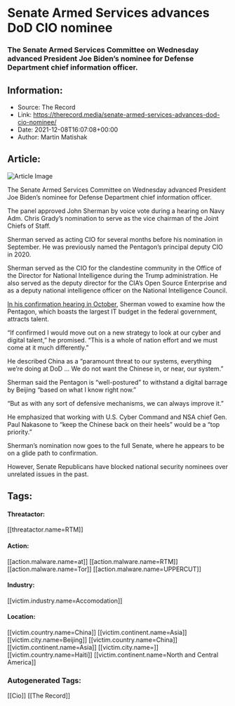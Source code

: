 # Senate Armed Services advances DoD CIO nominee
### The Senate Armed Services Committee on Wednesday advanced President Joe Biden’s nominee for Defense Department chief information officer.

## Information:
+ Source: The Record
+ Link: https://therecord.media/senate-armed-services-advances-dod-cio-nominee/
+ Date: 2021-12-08T16:07:08+00:00
+ Author: Martin Matishak


## Article:
![Article Image](https://therecord.media/wp-content/uploads/2021/12/Screen-Shot-2021-12-08-at-10.45.44-AM.png)

The Senate Armed Services Committee on Wednesday advanced President Joe Biden’s nominee for Defense Department chief information officer.


The panel approved John Sherman by voice vote during a hearing on Navy Adm. Chris Grady’s nomination to serve as the vice chairman of the Joint Chiefs of Staff.


Sherman served as acting CIO for several months before his nomination in September. He was previously named the Pentagon’s principal deputy CIO in 2020. 


Sherman served as the CIO for the clandestine community in the Office of the Director for National Intelligence during the Trump administration. He also served as the deputy director for the CIA’s Open Source Enterprise and as a deputy national intelligence officer on the National Intelligence Council.


[In his confirmation hearing in October](https://www.armed-services.senate.gov/hearings/nominations_-sherman-vazirani-ricci), Sherman vowed to examine how the Pentagon, which boasts the largest IT budget in the federal government, attracts talent.


“If confirmed I would move out on a new strategy to look at our cyber and digital talent,” he promised. “This is a whole of nation effort and we must come at it much differently.”


He described China as a “paramount threat to our systems, everything we’re doing at DoD … We do not want the Chinese in, or near, our system.”


Sherman said the Pentagon is “well-postured” to withstand a digital barrage by Beijing “based on what I know right now.”


“But as with any sort of defensive mechanisms, we can always improve it.”


He emphasized that working with U.S. Cyber Command and NSA chief Gen. Paul Nakasone to “keep the Chinese back on their heels” would be a “top priority.”


Sherman’s nomination now goes to the full Senate, where he appears to be on a glide path to confirmation. 


However, Senate Republicans have blocked national security nominees over unrelated issues in the past.





## Tags:

#### Threatactor:
[[threatactor.name=RTM]]

#### Action:
[[action.malware.name=at]] [[action.malware.name=RTM]] [[action.malware.name=Tor]] [[action.malware.name=UPPERCUT]]

#### Industry:
[[victim.industry.name=Accomodation]]

#### Location:
[[victim.country.name=China]] [[victim.continent.name=Asia]] [[victim.city.name=Beijing]] [[victim.country.name=China]] [[victim.continent.name=Asia]] [[victim.city.name=]] [[victim.country.name=Haiti]] [[victim.continent.name=North and Central America]]

### Autogenerated Tags:
[[Cio]] [[The Record]]

